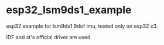 # esp32_lsm9ds1_example
esp32 example for lsm9ds1 9dof imu, tested only on esp32 c3.

IDF and st's official driver are used.
